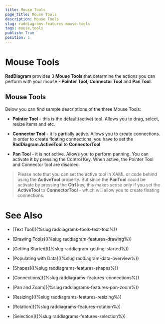 ```yaml
---
title: Mouse Tools
page_title: Mouse Tools
description: Mouse Tools
slug: raddiagrams-features-mouse-tools
tags: mouse,tools
publish: True
position: 1
---
```


# Mouse Tools



__RadDiagram__ provides 3 __Mouse Tools__ that determine the actions you can perform with your mouse - __Pointer Tool__, __Connector Tool__ and __Pan Tool__.
	  

## Mouse Tools

Below you can find sample descriptions of the three Mouse Tools:

* __Pointer Tool__ - this is the default(active) tool. Allows you to drag, select, resize items and etc.
			

* __Connector Tool__ - it is partially active. Allows you to create connections. In order to create floating connections, you have to set the __RadDiagram.ActiveTool__ to __ConnectorTool__.
			

* __Pan Tool__ - it is not active. Allows you to perform panning. You can activate it by pressing the Control Key. When active, the Pointer Tool and Connector tool are disabled.
			

>Please note that you can set the active tool in XAML or code behind using the __ActiveTool__ property. But since the __PanTool__ could be activate by pressing the __Ctrl__ key, this makes sense only if you set the __ActiveTool__ to __ConnectorTool__ - which will allow you to create floating connections.
		  

# See Also

 * [Text Tool]({%slug raddiagrams-tools-text-tool%})

 * [Drawing Tools]({%slug raddiagram-features-drawing%})

 * [Getting Started]({%slug raddiagram-getting-started%})

 * [Populating with Data]({%slug raddiagram-data-overview%})

 * [Shapes]({%slug raddiagrams-features-shapes%})

 * [Connections]({%slug raddiagrams-features-connections%})

 * [Pan and Zoom]({%slug raddiagrams-features-pan-zoom%})

 * [Resizing]({%slug raddiagrams-features-resizing%})

 * [Rotation]({%slug raddiagrams-features-rotation%})

 * [Selection]({%slug raddiagrams-features-selection%})
